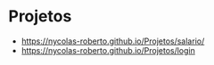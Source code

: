 # Projetos

- https://nycolas-roberto.github.io/Projetos/salario/
- https://nycolas-roberto.github.io/Projetos/login
